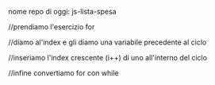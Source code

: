 nome repo di oggi: js-lista-spesa


//prendiamo l'esercizio for

//diamo al'index e gli diamo una variabile precedente al ciclo

//inseriamo l'index crescente (i++) di uno all'interno del ciclo

//infine convertiamo for con while